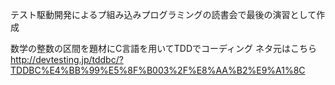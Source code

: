 
テスト駆動開発によるプ組み込みプログラミングの読書会で最後の演習として作成

数学の整数の区間を題材にC言語を用いてTDDでコーディング
ネタ元はこちら
http://devtesting.jp/tddbc/?TDDBC%E4%BB%99%E5%8F%B003%2F%E8%AA%B2%E9%A1%8C
